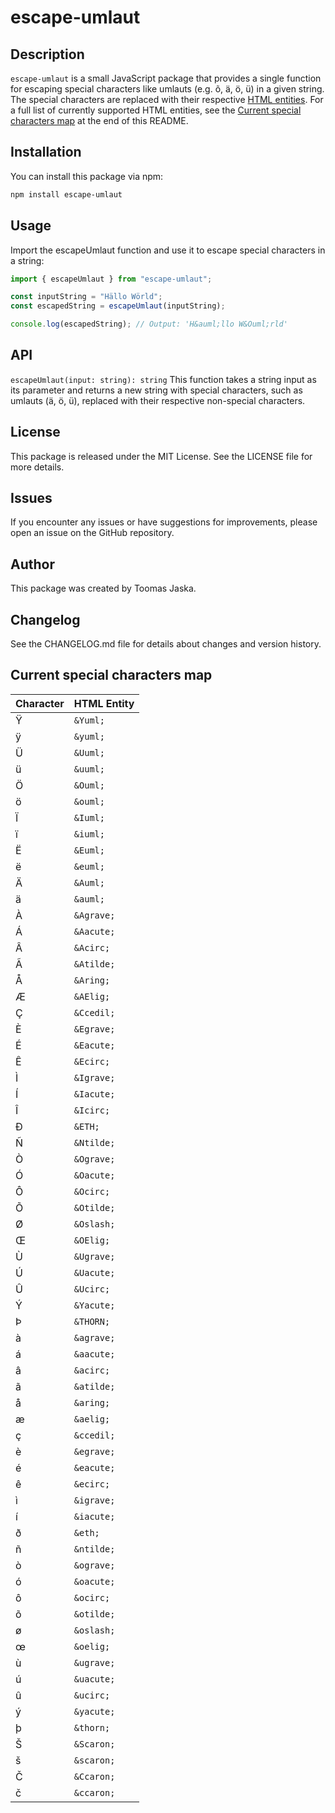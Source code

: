 # escape-umlaut

## Description

`escape-umlaut` is a small JavaScript package that provides a single function for escaping special characters like umlauts (e.g. õ, ä, ö, ü) in a given string. The special characters are replaced with their respective [HTML entities](https://developer.mozilla.org/en-US/docs/Glossary/Entity). For a full list of currently supported HTML entities, see the [Current special characters map](#1-Current-special-characters-map) at the end of this README.

## Installation

You can install this package via npm:

```bash
npm install escape-umlaut
```

## Usage

Import the escapeUmlaut function and use it to escape special characters in a string:

```typescript
import { escapeUmlaut } from "escape-umlaut";

const inputString = "Hällo Wörld";
const escapedString = escapeUmlaut(inputString);

console.log(escapedString); // Output: 'H&auml;llo W&Ouml;rld'
```

## API

`escapeUmlaut(input: string): string`
This function takes a string input as its parameter and returns a new string with special characters, such as umlauts (ä, ö, ü), replaced with their respective non-special characters.

## License

This package is released under the MIT License. See the LICENSE file for more details.

## Issues

If you encounter any issues or have suggestions for improvements, please open an issue on the GitHub repository.

## Author

This package was created by Toomas Jaska.

## Changelog

See the CHANGELOG.md file for details about changes and version history.

## Current special characters map

| Character | HTML Entity |
| --------- | ----------- |
| Ÿ         | `&Yuml;`    |
| ÿ         | `&yuml;`    |
| Ü         | `&Uuml;`    |
| ü         | `&uuml;`    |
| Ö         | `&Ouml;`    |
| ö         | `&ouml;`    |
| Ï         | `&Iuml;`    |
| ï         | `&iuml;`    |
| Ë         | `&Euml;`    |
| ë         | `&euml;`    |
| Ä         | `&Auml;`    |
| ä         | `&auml;`    |
| À         | `&Agrave;`  |
| Á         | `&Aacute;`  |
| Â         | `&Acirc;`   |
| Ã         | `&Atilde;`  |
| Å         | `&Aring;`   |
| Æ         | `&AElig;`   |
| Ç         | `&Ccedil;`  |
| È         | `&Egrave;`  |
| É         | `&Eacute;`  |
| Ê         | `&Ecirc;`   |
| Ì         | `&Igrave;`  |
| Í         | `&Iacute;`  |
| Î         | `&Icirc;`   |
| Ð         | `&ETH;`     |
| Ñ         | `&Ntilde;`  |
| Ò         | `&Ograve;`  |
| Ó         | `&Oacute;`  |
| Ô         | `&Ocirc;`   |
| Õ         | `&Otilde;`  |
| Ø         | `&Oslash;`  |
| Œ         | `&OElig;`   |
| Ù         | `&Ugrave;`  |
| Ú         | `&Uacute;`  |
| Û         | `&Ucirc;`   |
| Ý         | `&Yacute;`  |
| Þ         | `&THORN;`   |
| à         | `&agrave;`  |
| á         | `&aacute;`  |
| â         | `&acirc;`   |
| ã         | `&atilde;`  |
| å         | `&aring;`   |
| æ         | `&aelig;`   |
| ç         | `&ccedil;`  |
| è         | `&egrave;`  |
| é         | `&eacute;`  |
| ê         | `&ecirc;`   |
| ì         | `&igrave;`  |
| í         | `&iacute;`  |
| ð         | `&eth;`     |
| ñ         | `&ntilde;`  |
| ò         | `&ograve;`  |
| ó         | `&oacute;`  |
| ô         | `&ocirc;`   |
| õ         | `&otilde;`  |
| ø         | `&oslash;`  |
| œ         | `&oelig;`   |
| ù         | `&ugrave;`  |
| ú         | `&uacute;`  |
| û         | `&ucirc;`   |
| ý         | `&yacute;`  |
| þ         | `&thorn;`   |
| Š         | `&Scaron;`  |
| š         | `&scaron;`  |
| Č         | `&Ccaron;`  |
| č         | `&ccaron;`  |
